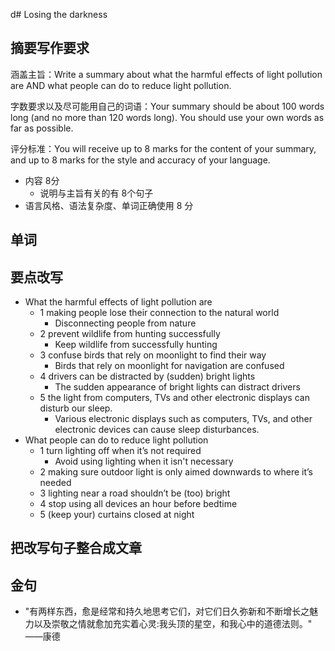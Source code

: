 d# Losing the darkness

## 摘要写作要求
涵盖主旨：Write a summary about what the harmful effects of light pollution are AND what people can 
do to reduce light pollution.

字数要求以及尽可能用自己的词语：Your summary should be about 100 words long (and no more than 120 words long). You 
should use your own words as far as possible.

评分标准：You will receive up to 8 marks for the content of your summary, and up to 8 marks for the style and 
accuracy of your language.
- 内容 8分 
  - 说明与主旨有关的有 8个句子 
- 语言风格、语法复杂度、单词正确使用 8 分
  
## 单词

## 要点改写
- What the harmful effects of light pollution are 
  - 1 making people lose their connection to the natural world
    - Disconnecting people from nature
  - 2 prevent wildlife from hunting successfully
    - Keep wildlife from successfully hunting
  - 3 confuse birds that rely on moonlight to find their way
    - Birds that rely on moonlight for navigation are confused  
  - 4 drivers can be distracted by (sudden) bright lights
    - The sudden appearance of bright lights can distract drivers
  - 5 the light from computers, TVs and other electronic displays can disturb our sleep.
    - Various electronic displays such as computers, TVs, and other electronic devices can cause sleep disturbances.
- What people can do to reduce light pollution 
  - 1 turn lighting off when it’s not required
    - Avoid using lighting when it isn't necessary 
  - 2 making sure outdoor light is only aimed downwards to where it’s needed 
  - 3 lighting near a road shouldn’t be (too) bright 
  - 4 stop using all devices an hour before bedtime 
  - 5 (keep your) curtains closed at night

## 把改写句子整合成文章

## 金句
- "有两样东西，愈是经常和持久地思考它们，对它们日久弥新和不断增长之魅力以及崇敬之情就愈加充实着心灵:我头顶的星空，和我心中的道德法则。" ——康德
